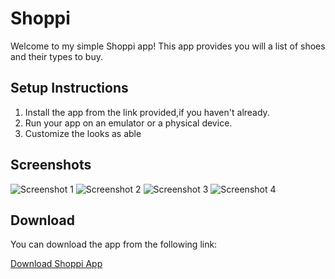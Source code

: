 <!DOCTYPE html>
<html lang="en">
<head>
    <meta charset="UTF-8">
    <meta name="viewport" content="width=device-width, initial-scale=1.0">
    
</head>
<body>
    <div class="container">
        <h1>Shoppi</h1>
        <p>Welcome to my simple Shoppi app! This app provides you will a list of shoes and their types to buy.</p>
        <h2>Setup Instructions</h2>
        <ol>
            <li>Install the app from the link provided,if you haven't already.</li>
            <li>Run your app on an emulator or a physical device.</li>
            <li>Customize the looks as able</li>
        </ol>
        <h2>Screenshots</h2>
        <img src="https://github.com/toby1907/Shoppi/blob/main/app/src/main/res/drawable/sc1.jpg" alt="Screenshot 1"> 
       <img src="https://github.com/toby1907/Shoppi/blob/main/app/src/main/res/drawable/sc2.jpg" alt="Screenshot 2"> 
         <img src="https://github.com/toby1907/Shoppi/blob/main/app/src/main/res/drawable/sc3.jpg" alt="Screenshot 3"> 
         <img src="https://github.com/toby1907/Shoppi/blob/main/app/src/main/res/drawable/sc4.jpg" alt="Screenshot 4"> 
        <!-- Add more screenshots as needed -->
        <h2>Download</h2>
        <p>You can download the app from the following link:</p>
        <a href="https://drive.google.com/file/d/1tA9cvmuIKgRkIHUhgRNXbgsKj9Xuz7UG/view?usp=drive_link">Download Shoppi App</a>
    </div>
</body>
</html>

